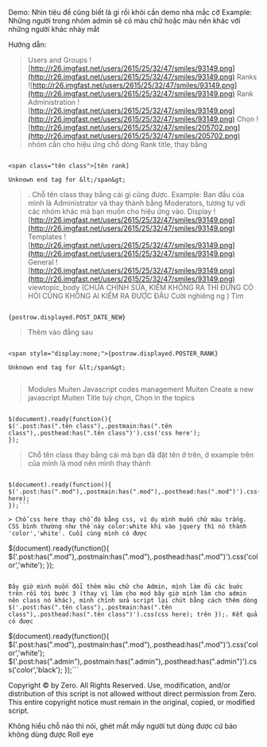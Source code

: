 Demo: Nhìn tiêu đề cũng biết là gì rồi khỏi cần demo nhá mắc cỡ Example: Những người trong nhóm admin sẽ có màu chữ hoặc màu nền khác với những người khác nháy mắt

Hướng dẫn:

> Users and Groups ![http://r26.imgfast.net/users/2615/25/32/47/smiles/93149.png](http://r26.imgfast.net/users/2615/25/32/47/smiles/93149.png) Ranks ![http://r26.imgfast.net/users/2615/25/32/47/smiles/93149.png](http://r26.imgfast.net/users/2615/25/32/47/smiles/93149.png) Rank Administration ![http://r26.imgfast.net/users/2615/25/32/47/smiles/93149.png](http://r26.imgfast.net/users/2615/25/32/47/smiles/93149.png) Chọn ![http://r26.imgfast.net/users/2615/25/32/47/smiles/205702.png](http://r26.imgfast.net/users/2615/25/32/47/smiles/205702.png) nhóm cần cho hiệu ứng chỗ dòng Rank title, thay bằng
```

<span class="tên class">[tên rank]

Unknown end tag for &lt;/span&gt;

```
> . Chỗ tên class thay bằng cái gì cũng được. Example: Ban đầu của mình là Administrator và thay thành bằng <span>Moderators</span>, tương tự với các nhóm khác mà bạn muốn cho hiệu ứng vào.
> Display ![http://r26.imgfast.net/users/2615/25/32/47/smiles/93149.png](http://r26.imgfast.net/users/2615/25/32/47/smiles/93149.png) Templates ![http://r26.imgfast.net/users/2615/25/32/47/smiles/93149.png](http://r26.imgfast.net/users/2615/25/32/47/smiles/93149.png) General ![http://r26.imgfast.net/users/2615/25/32/47/smiles/93149.png](http://r26.imgfast.net/users/2615/25/32/47/smiles/93149.png) viewtopic\_body (CHƯA CHỈNH SỬA, KIẾM KHÔNG RA THÌ ĐỪNG CÓ HỎI CŨNG KHÔNG AI KIẾM RA ĐƯỢC ĐÂU Cười nghiêng ng )
> Tìm
```

{postrow.displayed.POST_DATE_NEW}
```
> Thêm vào đằng sau
```

<span style="display:none;">{postrow.displayed.POSTER_RANK}

Unknown end tag for &lt;/span&gt;


```
> Modules Muiten Javascript codes management Muiten Create a new javascript Muiten Title tuỳ chọn, Chọn in the topics
```

$(document).ready(function(){
$('.post:has(".tên class"),.postmain:has(".tên class"),.posthead:has(".tên class")').css('css here');
});
```
> Chỗ tên class thay bằng cái mà bạn đã đặt tên ở trên, ở example trên của mình là mod nên mình thay thành
```

$(document).ready(function(){
$('.post:has(".mod"),.postmain:has(".mod"),.posthead:has(".mod")').css(css here);
});```

> Chỗ css here thay chỗ đó bằng css, ví dụ mình muốn chữ màu trắng. CSS bình thường như thế này color:white khi vào jquery thì nó thành 'color','white'. Cuối cùng mình có được
```

$(document).ready(function(){
$('.post:has(".mod"),.postmain:has(".mod"),.posthead:has(".mod")').css('color','white');
});
```

Bây giờ mình muốn đổi thêm màu chữ cho Admin, mình làm đủ các buớc trên rồi tới bước 3 (thay vì làm cho mod bây giờ mình làm cho admin nên class nó khác), mình chỉnh sửa script lại chút bằng cách thêm dòng $('.post:has(".tên class"),.postmain:has(".tên class"),.posthead:has(".tên class")').css(css here); trên });. Kết quả có được
```

$(document).ready(function(){
$('.post:has(".mod"),.postmain:has(".mod"),.posthead:has(".mod")').css('color','white');
$('.post:has(".admin"),.postmain:has(".admin"),.posthead:has(".admin")').css('color','black');
});```

Copyright © by Zero. All Rights Reserved. Use, modification, and/or distribution of this script is not allowed without direct permission from Zero. This entire copyright notice must remain in the original, copied, or modified script.

Không hiểu chỗ nào thì nói, ghét mất mấy người tut dùng được cứ bảo không dùng được Roll eye